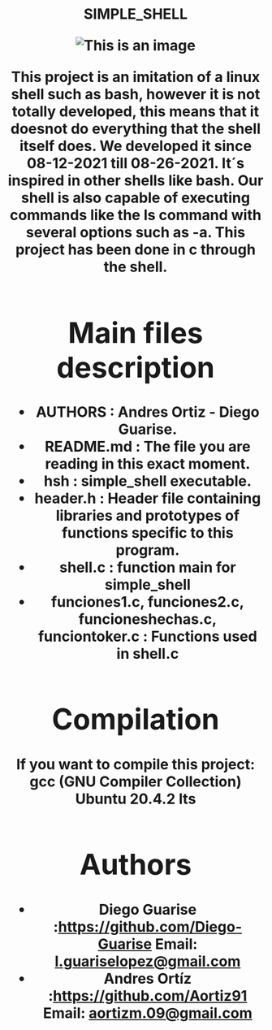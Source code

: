 <h1 align=center><HSH - Holberton shell>
SIMPLE_SHELL

![This is an image](https://bashlogo.com/img/symbol/jpg/full_colored_light.jpg)

This project is an imitation of a linux shell such as bash, however it is not totally developed, this means that it doesnot do everything that the shell itself does. We developed it since 08-12-2021 till 08-26-2021. It´s inspired in other shells like bash. Our shell is also capable of executing  commands like the ls command with several options such as -a.
This project has been done in c through the shell.


# Main files description

- AUTHORS : Andres Ortiz - Diego Guarise.
- README.md : The file you are reading in this exact moment.
- hsh : simple_shell executable.
- header.h : Header file containing libraries and prototypes of functions specific to this program.
- shell.c : function main for simple_shell
- funciones1.c, funciones2.c, funcioneshechas.c, funciontoker.c : Functions used in shell.c

# Compilation
If you want to compile this project:
gcc (GNU Compiler Collection)
Ubuntu 20.4.2 lts

# Authors

- Diego Guarise :https://github.com/Diego-Guarise Email: l.guariselopez@gmail.com
- Andres Ortíz :https://github.com/Aortiz91 Email: aortizm.09@gmail.com
